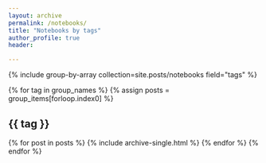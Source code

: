 ```yaml
---
layout: archive
permalink: /notebooks/
title: "Notebooks by tags"
author_profile: true
header:

---
```



{% include group-by-array collection=site.posts/notebooks field="tags" %}

{% for tag in group_names %}
  {% assign posts = group_items[forloop.index0] %}
  <h2 id="{{ tag | slugify }}" class="archive__subtitle">{{ tag }}</h2>
  {% for post in posts %}
    {% include archive-single.html %}
  {% endfor %}
{% endfor %}
